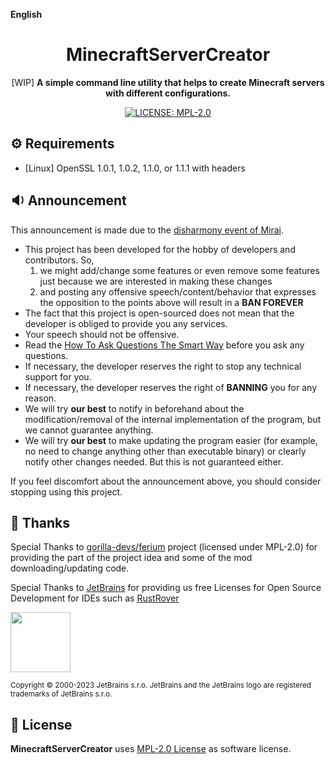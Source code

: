 **English**

<h1 align="center">MinecraftServerCreator</h1>

<p align="center"> 
  [WIP] <b>A simple command line utility that helps to create Minecraft servers with different configurations.</b>
</p>

<p align="center">
  <a href="LICENSE">
    <img src="https://img.shields.io/badge/License-MPL--2.0-important?style=for-the-badge"  alt="LICENSE: MPL-2.0"/>
  </a>
</p>

## ⚙️ Requirements

- \[Linux\] OpenSSL 1.0.1, 1.0.2, 1.1.0, or 1.1.1 with headers

## 🔉 Announcement

This announcement is made due to the [disharmony event of Mirai](https://github.com/mamoe/mirai/issues/850).

  - This project has been developed for the hobby of developers and contributors. So,
    1. we might add/change some features or even remove some features just because we are interested in making these changes
    2. and posting any offensive speech/content/behavior that expresses the opposition to the points above will result in a **BAN FOREVER**
  - The fact that this project is open-sourced does not mean that the developer is obliged to provide you any services.
  - Your speech should not be offensive.
  - Read the [How To Ask Questions The Smart Way](http://www.catb.org/~esr/faqs/smart-questions.html) before you ask any questions.
  - If necessary, the developer reserves the right to stop any technical support for you.
  - If necessary, the developer reserves the right of **BANNING** you for any reason.
  - We will try **our best** to notify in beforehand about the modification/removal of the internal implementation of the program, but we cannot guarantee anything.
  - We will try **our best** to make updating the program easier (for example, no need to change anything other than executable binary) or clearly notify other changes needed. But this is not guaranteed either.

If you feel discomfort about the announcement above, you should consider stopping using this project.

## 🎊 Thanks

Special Thanks to [gorilla-devs/ferium](https://github.com/gorilla-devs/ferium) project (licensed under MPL-2.0) for providing the part of the project idea and some of the mod downloading/updating code.

Special Thanks to [JetBrains](https://www.jetbrains.com/?from=RemoteMC-Core) for providing us free Licenses for Open Source Development for IDEs such as [RustRover](https://www.jetbrains.com/rust/)

[<img src="https://resources.jetbrains.com/storage/products/company/brand/logos/jb_beam.png" height="96"/>](https://www.jetbrains.com/?from=RemoteMC-Core)

<sup>Copyright © 2000-2023 JetBrains s.r.o. JetBrains and the JetBrains logo are registered trademarks of JetBrains s.r.o.</sup>

## 📜 License

**MinecraftServerCreator** uses [MPL-2.0 License](LICENSE) as software license.
